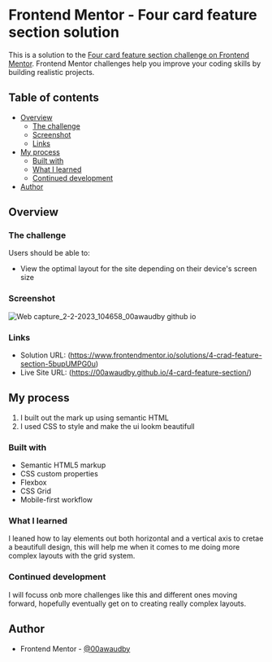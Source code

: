 # Frontend Mentor - Four card feature section solution

This is a solution to the [Four card feature section challenge on Frontend Mentor](https://www.frontendmentor.io/challenges/four-card-feature-section-weK1eFYK). Frontend Mentor challenges help you improve your coding skills by building realistic projects. 

## Table of contents

- [Overview](#overview)
  - [The challenge](#the-challenge)
  - [Screenshot](#screenshot)
  - [Links](#links)
- [My process](#my-process)
  - [Built with](#built-with)
  - [What I learned](#what-i-learned)
  - [Continued development](#continued-development)
- [Author](#author)




## Overview

### The challenge

Users should be able to:

- View the optimal layout for the site depending on their device's screen size

### Screenshot

![Web capture_2-2-2023_104658_00awaudby github io](https://user-images.githubusercontent.com/84845712/216304432-924a4374-7863-4252-9daf-3923481b849e.jpeg)






### Links

- Solution URL: (https://www.frontendmentor.io/solutions/4-crad-feature-section-5bupUMPG0u)
- Live Site URL: (https://00awaudby.github.io/4-card-feature-section/)

## My process

1. I built out the mark up using semantic HTML 
2. I used CSS to style and make the ui lookm beautifull

### Built with

- Semantic HTML5 markup
- CSS custom properties
- Flexbox
- CSS Grid
- Mobile-first workflow



### What I learned

I leaned how to lay elements out both horizontal and a vertical axis to cretae a beautifull design, this will help me when it comes to me doing more complex layouts with the grid system.

### Continued development

I will focuss onb more challenges like this and different ones moving forward, hopefully eventually get on to creating really complex layouts.


## Author

- Frontend Mentor - [@00awaudby](https://www.frontendmentor.io/profile/00awaudby)




